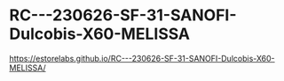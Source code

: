 # RC---230626-SF-31-SANOFI-Dulcobis-X60-MELISSA

https://estorelabs.github.io/RC---230626-SF-31-SANOFI-Dulcobis-X60-MELISSA/
